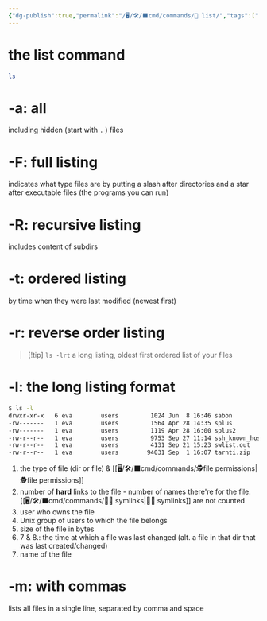 ```yaml
---
{"dg-publish":true,"permalink":"/🖥/🛠/⬛cmd/commands/📃 list/","tags":["cheat","unix"]}
---
```



# the list command
```bash
ls
```

# -a: all
including hidden (start with `.` ) files
# -F: full listing
indicates what type files are by putting a slash after directories and a star after executable files (the programs you can run) 
# -R: recursive listing
includes content of subdirs
# -t: ordered listing
by time when they were last modified (newest first)
# -r: reverse order listing

>[!tip] `ls -lrt`
> a long listing, oldest first ordered list of your files
# -l: the long listing format

```bash
$ ls -l
drwxr-xr-x   6 eva        users         1024 Jun  8 16:46 sabon
-rw-------   1 eva        users         1564 Apr 28 14:35 splus
-rw-------   1 eva        users         1119 Apr 28 16:00 splus2
-rw-r--r--   1 eva        users         9753 Sep 27 11:14 ssh_known_hosts
-rw-r--r--   1 eva        users         4131 Sep 21 15:23 swlist.out
-rw-r--r--   1 eva        users        94031 Sep  1 16:07 tarnti.zip
```

1. the type of file (dir or file) & [[🖥/🛠/⬛cmd/commands/🕵file permissions\|🕵file permissions]]
2. number of **hard** links to the file - number of names there're for the file. [[🖥/🛠/⬛cmd/commands/🤖🔗 symlinks\|🤖🔗 symlinks]] are not counted
3. user who owns the file
4. Unix group of users to which the file belongs
5. size of the file in bytes
6. 7 & 8.: the time at which a file was last changed (alt. a file in that dir that was last created/changed)
9. name of the file
# -m: with commas
lists all files in a single line, separated by comma and space